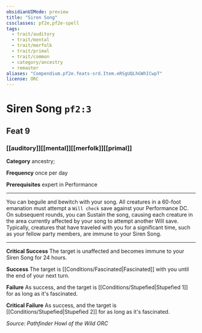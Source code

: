 ```yaml
---
obsidianUIMode: preview
title: "Siren Song"
cssclasses: pf2e,pf2e-spell
tags:
  - trait/auditory
  - trait/mental
  - trait/merfolk
  - trait/primal
  - trait/common
  - category/ancestry
  - remaster
aliases: "Compendium.pf2e.feats-srd.Item.eRSgUQLhGWhICwpT"
license: ORC
---
```

# Siren Song `pf2:3`
## Feat 9
### [[auditory]][[mental]][[merfolk]][[primal]]

**Category** ancestry; 




**Frequency** once per day

**Prerequisites** expert in Performance

* * *

You can beguile and bewitch with your song. All creatures in a 60-foot emanation must attempt a `Will check` save against your Performance DC. On subsequent rounds, you can Sustain the song, causing each creature in the area currently affected by your song to attempt another Will save. Typically, creatures that have traveled with you for a significant time, such as your fellow party members, are immune to your Siren Song.

* * *

**Critical Success** The target is unaffected and becomes immune to your Siren Song for 24 hours.

**Success** The target is [[Conditions/Fascinated|Fascinated]] with you until the end of your next turn.

**Failure** As success, and the target is [[Conditions/Stupefied|Stupefied 1]] for as long as it's fascinated.

**Critical Failure** As success, and the target is [[Conditions/Stupefied|Stupefied 2]] for as long as it's fascinated.

*Source: Pathfinder Howl of the Wild*
*ORC*